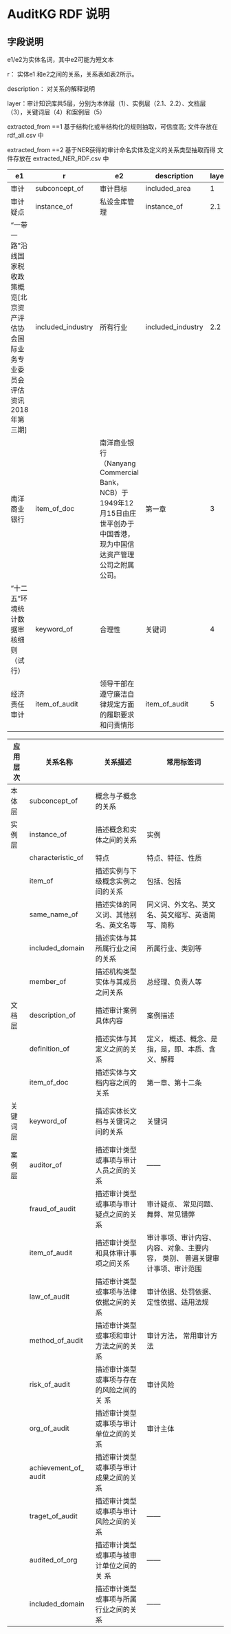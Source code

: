 # AuditKG RDF 说明



## 字段说明

e1/e2为实体名词，其中e2可能为短文本

r： 实体e1 和e2之间的关系，关系表如表2所示。

description： 对关系的解释说明

layer：审计知识库共5层，分别为本体层（1）、实例层（2.1、2.2）、文档层（3），关键词层（4）和案例层（5）

extracted_from  ==1  基于结构化或半结构化的规则抽取，可信度高; 文件存放在 rdf_all.csv 中

extracted_from  ==2 基于NER获得的审计命名实体及定义的关系类型抽取而得  文件存放在  extracted_NER_RDF.csv 中
 

| e1                                                           | r                 | e2                                                           | description       | layer | extracted_from |
| ------------------------------------------------------------ | ----------------- | ------------------------------------------------------------ | ----------------- | ----- | -------------- |
| 审计                                                         | subconcept_of     | 审计目标                                                     | included_area     | 1     | 1              |
| 审计疑点                                                     | instance_of       | 私设金库管理                                                 | instance_of       | 2.1   | 1              |
| “一带一路”沿线国家税收政策概览[北京资产评估协会国际业务专业委员会评估资讯2018年第三期] | included_industry | 所有行业                                                     | included_industry | 2.2   | 1              |
| 南洋商业银行                                                 | item_of_doc       | 南洋商业银行（Nanyang Commercial Bank，NCB）于1949年12月15日由庄世平创办于中国香港，现为中国信达资产管理公司之附属公司。 | 第一章            | 3     | 1              |
| “十二五”环境统计数据审核细则（试行）                         | keyword_of        | 合理性                                                       | 关键词            | 4     | 1              |
| 经济责任审计                                                 | item_of_audit     | 领导干部在遵守廉洁自律规定方面的履职要求和问责情形           | item_of_audit     | 5     | 1              |

| 应用层次 | 关系名称              | 关系描述                                  | 常用标签词                                                   |
| -------- | --------------------- | ----------------------------------------- | ------------------------------------------------------------ |
| 本体层   | subconcept_of         | 概念与子概念的关系                        |  |
| 实例层   | instance_of           | 描述概念和实体之间的关系                  | 实例                                                         |
|          | characteristic_of     | 特点                                      | 特点、特征、性质                                             |
|          | item_of               | 描述实例与下级概念实例之间的关系          | 包括、包括                                                   |
|          | same_name_of          | 描述实体的同义词、其他别名、英文名等      | 同义词、外文名、英文名、英文缩写、英语简写、简称             |
|          | included_domain       | 描述实体与其所属行业之间的关系            | 所属行业、类别等                                             |
|          | member_of             | 描述机构类型实体与其成员之间关系          | 总经理、负责人等                                             |
| 文档层   | description_of        | 描述审计案例具体内容                      | 案例描述                                                     |
|          | definition_of         | 描述实体与其定义之间的关系                | 定义， 概述、概念、是指，是，即、本质、含义、解释            |
|          | item_of_doc           | 描述实体与文档内容之间的关系              | 第一章、第十二条                                             |
| 关键词层 | keyword_of            | 描述实体长文档与关键词之间的关系          | 关键词                                                       |
| 案例层   | auditor_of            | 描述审计类型或事项与审计人员之间的关系    | ——                                                           |
|          | fraud_of_audit        | 描述审计类型或事项与审计疑点之间的关系    | 审计疑点、 常见问题、舞弊、常见错弊                          |
|          | item_of_audit         | 描述审计类型和具体审计事项之间关系        | 审计事项、审计内容、内容、对象、主要内容， 类别、 普遍关键审计事项、审计范围 |
|          | law_of_audit          | 描述审计类型或事项与法律依据之间的关系    | 审计依据、处罚依据、定性依据、适用法规                       |
|          | method_of_audit       | 描述审计类型或事项和审计方法之间的关系    | 审计方法， 常用审计方法                                      |
|          | risk_of_audit         | 描述审计类型或事项与存在的风险之间的关 系 | 审计风险                                                     |
|          | org_of_audit          | 描述审计类型或事项与审计单位之间的关系    | 审计主体                                                     |
|          | achievement_of_ audit | 描述审计类型或事项与审计成果之间的关系    |                                                              |
|          | traget_of_audit       | 描述审计类型或事项与审计风险之间的关系    | ——                                                           |
|          | audited_of_org        | 描述审计类型或事项与被审计单位之间的关 系 | ——                                                           |
|          | included_domain       | 描述审计类型或事项与所属行业之间的关系    | ——                                                           |
